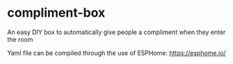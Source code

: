 # compliment-box
An easy DIY box to automatically give people a compliment when they enter the room

Yaml file can be compiled through the use of ESPHome: https://esphome.io/
